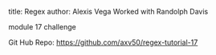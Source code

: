 title: Regex
author: Alexis Vega
Worked with Randolph Davis

module 17 challenge



Git Hub Repo:
https://github.com/axv50/regex-tutorial-17